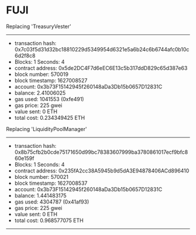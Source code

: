 # FUJI

Replacing 'TreasuryVester'

---

- transaction hash: 0x7c03f5d31d32bc18810229d5349954d6321e5a6b24c6b6744afc0b10c6d2f8c8
- Blocks: 1 Seconds: 4
- contract address: 0x5de2DC4F7d6eEC6E13c5b317ddD829c65d387e63
- block number: 570019
- block timestamp: 1627008527
- account: 0x3b73F15142945f260148aDa3Db15b0657D12831C
- balance: 2.41006025
- gas used: 1041553 (0xfe491)
- gas price: 225 gwei
- value sent: 0 ETH
- total cost: 0.234349425 ETH

Replacing 'LiquidityPoolManager'

---

- transaction hash: 0x8b75cfb2b0cde75171650d99bc78383607999ba3780861017ecf9bfc860e159f
- Blocks: 1 Seconds: 4
- contract address: 0x235fA2cc38A5945b9d5dA3E94878406ACd896410
- block number: 570021
- block timestamp: 1627008537
- account: 0x3b73F15142945f260148aDa3Db15b0657D12831C
- balance: 1.441483175
- gas used: 4304787 (0x41af93)
- gas price: 225 gwei
- value sent: 0 ETH
- total cost: 0.968577075 ETH

---

